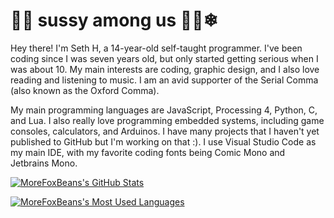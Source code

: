 # 👋🏼 sussy among us 🥶🥶❄

Hey there! I'm Seth H, a 14-year-old self-taught programmer. I've been coding since I was seven years old, but only started getting serious when I was about 10. My main interests are coding, graphic design, and I also love reading and listening to music. I am an avid supporter of the Serial Comma (also known as the Oxford Comma).

My main programming languages are JavaScript, Processing 4, Python, C, and Lua. I also really love programming embedded systems, including game consoles, calculators, and Arduinos. I have many projects that I haven't yet published to GitHub but I'm working on that :). I use Visual Studio Code as my main IDE, with my favorite coding fonts being Comic Mono and Jetbrains Mono.

<a href="https://github.com/MoreFoxBeans"><img align="center" src="https://github-readme-stats.vercel.app/api?username=morefoxbeans&show_icons=true&theme=github_dark&border_color=30363D&border_radius=6" alt="MoreFoxBeans's GitHub Stats" /></a>

<a href="https://github.com/MoreFoxBeans"><img align="center" src="https://github-readme-stats.vercel.app/api/top-langs?username=morefoxbeans&layout=compact&theme=github_dark&border_color=30363D&border_radius=6" alt="MoreFoxBeans's Most Used Languages" /></a>
